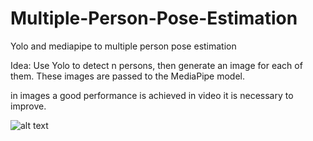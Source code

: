 # Multiple-Person-Pose-Estimation
Yolo and mediapipe to multiple person pose estimation

Idea: Use Yolo to detect n persons, then generate an image for each of them. These images are passed to the MediaPipe model.

in images a good performance is achieved in video it is necessary to improve.

![alt text](https://github.com/DiegoFernandezC/Multiple-Person-Pose-Estimation/blob/main/result.jpg?raw=true)
